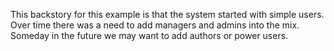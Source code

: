 This backstory for this example is that the system started with simple users. Over time there was a need to add managers and admins into the mix. Someday in the future we may want to add authors or power users.